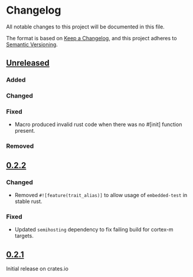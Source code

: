 # Changelog

All notable changes to this project will be documented in this file.

The format is based on [Keep a Changelog](https://keepachangelog.com/en/1.0.0/),
and this project adheres to [Semantic Versioning](https://semver.org/spec/v2.0.0.html).
## [Unreleased]
### Added

### Changed

### Fixed
- Macro produced invalid rust code when there was no #[init] function present.

### Removed

## [0.2.2]

### Changed
- Removed `#![feature(trait_alias)]` to allow usage of `embedded-test` in stable rust.

### Fixed
- Updated `semihosting` dependency to fix failing build for cortex-m targets.

## [0.2.1]
Initial release on crates.io

[unreleased]: https://github.com/probe-rs/embedded-test/compare/v0.2.2...master
[0.2.2]: https://github.com/probe-rs/embedded-test/releases/tag/v0.2.2
[0.2.1]: https://github.com/probe-rs/embedded-test/releases/tag/v0.2.1

